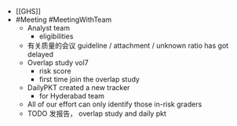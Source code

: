 - [[GHS]]
- #Meeting #MeetingWithTeam
	- Analyst team
		- eligibilities
	- 有关质量的会议 guideline / attachment / unknown ratio has got delayed
	- Overlap study vol7
		- risk score
		- first time join the overlap study
	- DailyPKT created a new tracker
		- for Hyderabad team
	- All of our effort can only identify those in-risk graders
	- TODO 发报告， overlap study and daily pkt